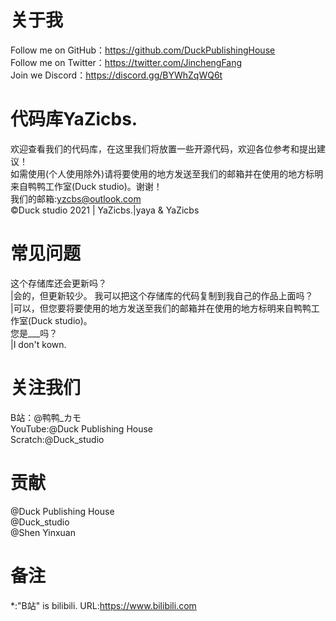 # 关于我
Follow me on GitHub：https://github.com/DuckPublishingHouse  
Follow me on Twitter：https://twitter.com/JinchengFang  
Join we Discord：https://discord.gg/BYWhZqWQ6t  

# 代码库YaZicbs.
欢迎查看我们的代码库，在这里我们将放置一些开源代码，欢迎各位参考和提出建议！  
如需使用(个人使用除外)请将要使用的地方发送至我们的邮箱并在使用的地方标明来自鸭鸭工作室(Duck studio)。谢谢！  
我们的邮箱:yzcbs@outlook.com  
©Duck studio 2021 | YaZicbs.|yaya &amp; YaZicbs
# 常见问题
这个存储库还会更新吗？  
  |会的，但更新较少。 
我可以把这个存储库的代码复制到我自己的作品上面吗？  
  |可以，但您要将要使用的地方发送至我们的邮箱并在使用的地方标明来自鸭鸭工作室(Duck studio)。  
您是___吗？  
  |I don't kown.  
# 关注我们
B站：@鸭鸭_カモ  
YouTube:@Duck Publishing House  
Scratch:@Duck_studio  
# 贡献
@Duck Publishing House  
@Duck_studio  
@Shen Yinxuan 
# 备注
*:"B站" is bilibili. URL:https://www.bilibili.com
